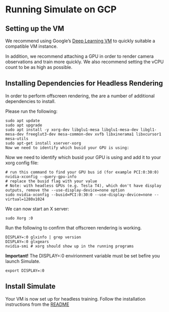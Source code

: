 # Running Simulate on GCP

## Setting up the VM

We recommend using Google’s [Deep Learning VM](https://cloud.google.com/deep-learning-vm) to quickly suitable a compatible VM instance.

In addition, we recommend attaching a GPU in order to render camera observations and train more quickly. We also recommend setting the vCPU count to be as high as possible.

## Installing Dependencies for Headless Rendering

In order to perform offscreen rendering, the are a number of additional dependencies to install.

Please run the following:

```
sudo apt update
sudo apt upgrade
sudo apt install -y xorg-dev libglu1-mesa libglu1-mesa-dev libgl1-mesa-dev freeglut3-dev mesa-common-dev xvfb libxinerama1 libxcursor1 mesa-utils
sudo apt-get install xserver-xorg
Now we need to identify which busid your GPU is using:
```

Now we need to identify which busid your GPU is using and add it to your xorg config file:

```
# run this command to find your GPU bus id (for example PCI:0:30:0)
nvidia-xconfig --query-gpu-info
# replace the busid flag with your value
# Note: with headless GPUs (e.g. Tesla T4), which don't have display outputs, remove the --use-display-device=none option
sudo nvidia-xconfig --busid=PCI:0:30:0 --use-display-device=none --virtual=1280x1024
```

We can now start an X server:

```
sudo Xorg :0
```

Run the following to confirm that offscreen rendering is working.

```
DISPLAY=:0 glxinfo | grep version
DISPLAY=:0 glxgears
nvidia-smi # xorg should show up in the running programs
```

**Important!** The DISPLAY=:0 envirionment variable must be set befire you launch Simulate.

```
export DISPLAY=:0
```

## Install Simulate

Your VM is now set up for headless training. Follow the installation instructions from the [README](https://github.com/huggingface/simulate#readme)
